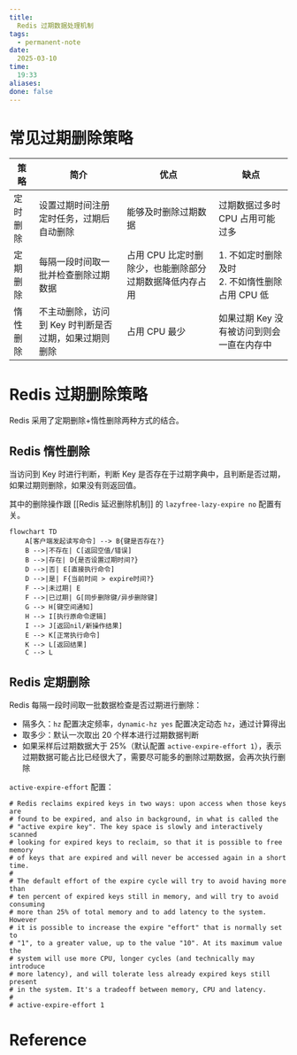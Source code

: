 ```yaml
---
title:
  Redis 过期数据处理机制
tags:
  - permanent-note
date:
  2025-03-10
time:
  19:33
aliases:
done: false
---
```

# 常见过期删除策略


| 策略   | 简介                            | 优点                             | 缺点                               |
| ---- | ----------------------------- | ------------------------------ | -------------------------------- |
| 定时删除 | 设置过期时间注册定时任务，过期后自动删除          | 能够及时删除过期数据                     | 过期数据过多时 CPU 占用可能过多               |
| 定期删除 | 每隔一段时间取一批并检查删除过期数据            | 占用 CPU 比定时删除少，也能删除部分过期数据降低内存占用 | 1. 不如定时删除及时<br>2. 不如惰性删除占用 CPU 低 |
| 惰性删除 | 不主动删除，访问到 Key 时判断是否过期，如果过期则删除 | 占用 CPU 最少                      | 如果过期 Key 没有被访问到则会一直在内存中          |

# Redis 过期删除策略

Redis 采用了定期删除+惰性删除两种方式的结合。


## Redis 惰性删除

当访问到 Key 时进行判断，判断 Key 是否存在于过期字典中，且判断是否过期，如果过期则删除，如果没有则返回值。

其中的删除操作跟 [[Redis 延迟删除机制]] 的 `lazyfree-lazy-expire no` 配置有关。

```mermaid
flowchart TD
    A[客户端发起读写命令] --> B{键是否存在?}
    B -->|不存在| C[返回空值/错误]
    B -->|存在| D{是否设置过期时间?}
    D -->|否| E[直接执行命令]
    D -->|是| F{当前时间 > expire时间?}
    F -->|未过期| E
    F -->|已过期| G[同步删除键/异步删除键]
    G --> H[键空间通知]
    H --> I[执行原命令逻辑]
    I --> J[返回nil/新操作结果]
    E --> K[正常执行命令]
    K --> L[返回结果]
    C --> L
```

## Redis 定期删除

Redis 每隔一段时间取一批数据检查是否过期进行删除：
* 隔多久：`hz` 配置决定频率，`dynamic-hz yes` 配置决定动态 `hz`，通过计算得出
* 取多少：默认一次取出 20 个样本进行过期数据判断
* 如果采样后过期数据大于 25%（默认配置 `active-expire-effort 1`），表示过期数据可能占比已经很大了，需要尽可能多的删除过期数据，会再次执行删除

`active-expire-effort` 配置：

```properties
# Redis reclaims expired keys in two ways: upon access when those keys are
# found to be expired, and also in background, in what is called the
# "active expire key". The key space is slowly and interactively scanned
# looking for expired keys to reclaim, so that it is possible to free memory
# of keys that are expired and will never be accessed again in a short time.
#
# The default effort of the expire cycle will try to avoid having more than
# ten percent of expired keys still in memory, and will try to avoid consuming
# more than 25% of total memory and to add latency to the system. However
# it is possible to increase the expire "effort" that is normally set to
# "1", to a greater value, up to the value "10". At its maximum value the
# system will use more CPU, longer cycles (and technically may introduce
# more latency), and will tolerate less already expired keys still present
# in the system. It's a tradeoff between memory, CPU and latency.
#
# active-expire-effort 1
```

# Reference